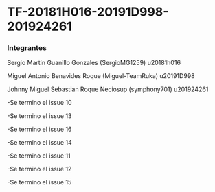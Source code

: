 # TF-20181H016-20191D998-201924261  

### Integrantes  

Sergio Martin Guanillo Gonzales (SergioMG1259) u20181h016  

Miguel Antonio Benavides Roque (Miguel-TeamRuka) u20191D998  

Johnny Miguel Sebastian Roque Neciosup (symphony701) u201924261  



-Se termino el issue 10  

-Se termino el issue 13  

-Se termino el issue 16

-Se termino el issue 14

-Se termino el issue 11

-Se termino el issue 12

-Se termino el issue 15